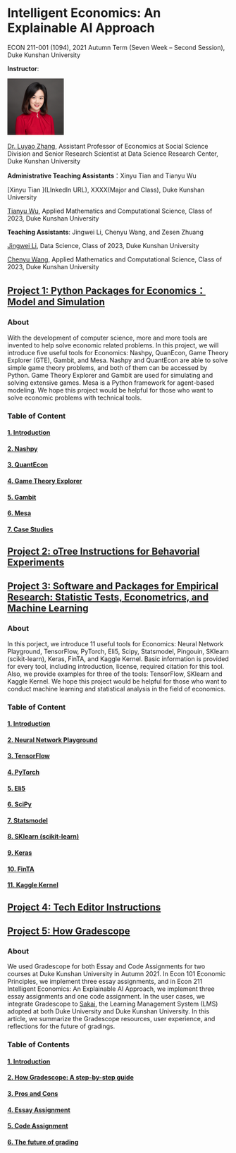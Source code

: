 # Intelligent Economics: An Explainable AI Approach

ECON 211-001 (1094), 2021 Autumn Term (Seven Week – Second Session), Duke Kunshan University

**Instructor**: 

<img src="https://github.com/SciEcon/Intelligent-Economics/blob/main/Luyao_headshot.jpg" width="128"/>

[Dr. Luyao Zhang](https://scholars.duke.edu/person/luyao.zhang), Assistant Professor of Economics at Social Science Division and Senior Research Scientist at Data Science Research Center, Duke Kunshan University

**Administrative Teaching Assistants**：Xinyu Tian and Tianyu Wu

[Xinyu Tian ](LInkedIn URL), XXXX(Major and Class), Duke Kunshan University

[Tianyu Wu](https://www.linkedin.com/in/tianyu-henry-wu/), Applied Mathematics and Computational Science, Class of 2023, Duke Kunshan University

**Teaching Assistants**: Jingwei Li, Chenyu Wang, and Zesen Zhuang

[Jingwei Li](https://www.linkedin.cn/injobs/in/jw-li), Data Science, Class of 2023, Duke Kunshan University

[Chenyu Wang](https://www.linkedin.com/in/chenyuwangcw/), Applied Mathematics and Computational Science, Class of 2023, Duke Kunshan University

## [Project 1: Python Packages for Economics：Model and Simulation](https://github.com/SciEcon/Intelligent-Economics/tree/main/project1)
### About
With the development of computer science, more and more tools are invented to help solve economic related problems. In this project, we will introduce five useful tools for Economics: Nashpy, QuanEcon, Game Theory Explorer (GTE), Gambit, and Mesa. Nashpy and QuantEcon are able to solve simple game theory problems, and both of them can be accessed by Python. Game Theory Explorer and Gambit are used for simulating and solving extensive games. Mesa is a Python framework for agent-based modeling. We hope this project would be helpful for those who want to solve economic problems with technical tools.
### Table of Content
#### [1. Introduction](https://github.com/SciEcon/Intelligent-Economics/tree/main/project1#1-introduction)
#### [2. Nashpy](https://github.com/SciEcon/Intelligent-Economics/tree/main/project1#Nashpy)
#### [3. QuantEcon](https://github.com/SciEcon/Intelligent-Economics/tree/main/project1#QuantEcon)
#### [4. Game Theory Explorer](https://github.com/SciEcon/Intelligent-Economics/tree/main/project1#Game-Theory-Explorer)
#### [5. Gambit](https://github.com/SciEcon/Intelligent-Economics/tree/main/project1#Gambit)
#### [6. Mesa](https://github.com/SciEcon/Intelligent-Economics/tree/main/project1#Mesa)
#### [7. Case Studies](https://github.com/SciEcon/Intelligent-Economics/tree/main/project1#Case-Studies)

## [Project 2: oTree Instructions for Behavorial Experiments](./project2/oTree.md)


## [Project 3: Software and Packages for Empirical Research: Statistic Tests, Econometrics, and Machine Learning](./project3/README.md)
### About
In this porject, we introduce 11 useful tools for Economics: Neural Network Playground, TensorFlow, PyTorch, Eli5, Scipy, Statsmodel, Pingouin, SKlearn (scikit-learn), Keras, FinTA, and Kaggle Kernel. Basic information is provided for every tool, including introduction, license, required citation for this tool. Also, we provide examples for three of the tools: TensorFlow, SKlearn and Kaggle Kernel. We hope this project would be helpful for those who want to conduct machine learning and statistical analysis in the field of economics.
### Table of Content
#### [1. Introduction](https://github.com/SciEcon/Intelligent-Economics/tree/main/project3#Introduction)
#### [2. Neural Network Playground](https://github.com/SciEcon/Intelligent-Economics/tree/main/project3#Neural-Network-Playground)
#### [3. TensorFlow](https://github.com/SciEcon/Intelligent-Economics/tree/main/project3#TensorFlow)
#### [4. PyTorch](https://github.com/SciEcon/Intelligent-Economics/tree/main/project3#PyTorch)
#### [5. Eli5](https://github.com/SciEcon/Intelligent-Economics/tree/main/project3#Eli5)
#### [6. SciPy](https://github.com/SciEcon/Intelligent-Economics/tree/main/project3#SciPy)
#### [7. Statsmodel](https://github.com/SciEcon/Intelligent-Economics/tree/main/project3#Statsmodel)
#### [8. SKlearn (scikit-learn)](https://github.com/SciEcon/Intelligent-Economics/tree/main/project3#8-sklearn-scikit-learn)
#### [9. Keras](https://github.com/SciEcon/Intelligent-Economics/tree/main/project3#Keras)
#### [10. FinTA](https://github.com/SciEcon/Intelligent-Economics/tree/main/project3#FinTA)
#### [11. Kaggle Kernel](https://github.com/SciEcon/Intelligent-Economics/tree/main/project3#Kaggle-Kernel)





## [Project 4: Tech Editor Instructions](./project4/techInstr.md)
## [Project 5: How Gradescope](./project5/Gradescope.md)
### About
We used Gradescope for both Essay and Code Assignments for two courses at Duke Kunshan University in Autumn 2021. In Econ 101 Economic Principles, we implement three essay assignments, and in Econ 211 Intelligent Economics: An Explainable AI Approach, we implement three essay assignments and one code assignment. In the user cases, we integrate Gradescope to [Sakai](https://sakai.duke.edu/), the Learning Management System (LMS) adopted at both Duke University and Duke Kunshan University. In this article, we summarize the Gradescope resources, user experience, and reflections for the future of gradings. 

### Table of Contents
#### [1. Introduction](https://github.com/SciEcon/Intelligent-Economics/blob/main/project5/Gradescope.md#Introduction)
#### [2. How Gradescope: A step-by-step guide](https://github.com/SciEcon/Intelligent-Economics/blob/main/project5/Gradescope.md#How-Gradescope-A-step-by-step-guide)
#### [3. Pros and Cons](https://github.com/SciEcon/Intelligent-Economics/blob/main/project5/Gradescope.md#Pros-and-Cons)
#### [4. Essay Assignment](https://github.com/SciEcon/Intelligent-Economics/blob/main/project5/Gradescope.md#Essay-Assignment)
#### [5. Code Assignment](https://github.com/SciEcon/Intelligent-Economics/blob/main/project5/Gradescope.md#Code-Assignment)
#### [6. The future of grading](https://github.com/SciEcon/Intelligent-Economics/blob/main/project5/Gradescope.md#The-future-of-grading)


